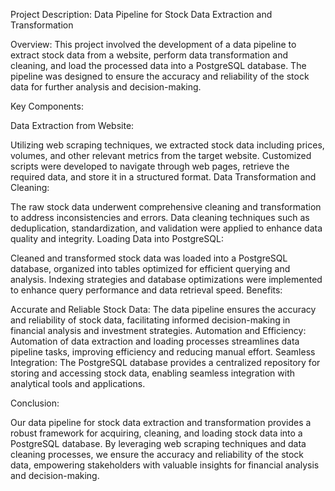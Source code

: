 Project Description: Data Pipeline for Stock Data Extraction and Transformation

Overview:
This project involved the development of a data pipeline to extract stock data from a website, perform data transformation and cleaning, and load the processed data into a PostgreSQL database. The pipeline was designed to ensure the accuracy and reliability of the stock data for further analysis and decision-making.

Key Components:

Data Extraction from Website:

Utilizing web scraping techniques, we extracted stock data including prices, volumes, and other relevant metrics from the target website.
Customized scripts were developed to navigate through web pages, retrieve the required data, and store it in a structured format.
Data Transformation and Cleaning:

The raw stock data underwent comprehensive cleaning and transformation to address inconsistencies and errors.
Data cleaning techniques such as deduplication, standardization, and validation were applied to enhance data quality and integrity.
Loading Data into PostgreSQL:

Cleaned and transformed stock data was loaded into a PostgreSQL database, organized into tables optimized for efficient querying and analysis.
Indexing strategies and database optimizations were implemented to enhance query performance and data retrieval speed.
Benefits:

Accurate and Reliable Stock Data: The data pipeline ensures the accuracy and reliability of stock data, facilitating informed decision-making in financial analysis and investment strategies.
Automation and Efficiency: Automation of data extraction and loading processes streamlines data pipeline tasks, improving efficiency and reducing manual effort.
Seamless Integration: The PostgreSQL database provides a centralized repository for storing and accessing stock data, enabling seamless integration with analytical tools and applications.

Conclusion:

Our data pipeline for stock data extraction and transformation provides a robust framework for acquiring, cleaning, and loading stock data into a PostgreSQL database. By leveraging web scraping techniques and data cleaning processes, we ensure the accuracy and reliability of the stock data, empowering stakeholders with valuable insights for financial analysis and decision-making.
